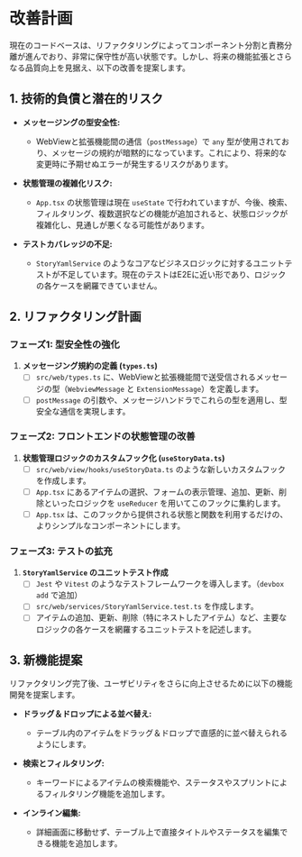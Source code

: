# 改善計画

現在のコードベースは、リファクタリングによってコンポーネント分割と責務分離が進んでおり、非常に保守性が高い状態です。しかし、将来の機能拡張とさらなる品質向上を見据え、以下の改善を提案します。

## 1. 技術的負債と潜在的リスク

*   **メッセージングの型安全性:**
    *   WebViewと拡張機能間の通信（`postMessage`）で `any` 型が使用されており、メッセージの規約が暗黙的になっています。これにより、将来的な変更時に予期せぬエラーが発生するリスクがあります。

*   **状態管理の複雑化リスク:**
    *   `App.tsx` の状態管理は現在 `useState` で行われていますが、今後、検索、フィルタリング、複数選択などの機能が追加されると、状態ロジックが複雑化し、見通しが悪くなる可能性があります。

*   **テストカバレッジの不足:**
    *   `StoryYamlService` のようなコアなビジネスロジックに対するユニットテストが不足しています。現在のテストはE2Eに近い形であり、ロジックの各ケースを網羅できていません。

## 2. リファクタリング計画

### フェーズ1: 型安全性の強化

1.  **メッセージング規約の定義 (`types.ts`)**
    *   [ ] `src/web/types.ts` に、WebViewと拡張機能間で送受信されるメッセージの型（`WebviewMessage` と `ExtensionMessage`）を定義します。
    *   [ ] `postMessage` の引数や、メッセージハンドラでこれらの型を適用し、型安全な通信を実現します。

### フェーズ2: フロントエンドの状態管理の改善

1.  **状態管理ロジックのカスタムフック化 (`useStoryData.ts`)**
    *   [ ] `src/web/view/hooks/useStoryData.ts` のような新しいカスタムフックを作成します。
    *   [ ] `App.tsx` にあるアイテムの選択、フォームの表示管理、追加、更新、削除といったロジックを `useReducer` を用いてこのフックに集約します。
    *   [ ] `App.tsx` は、このフックから提供される状態と関数を利用するだけの、よりシンプルなコンポーネントにします。

### フェーズ3: テストの拡充

1.  **`StoryYamlService` のユニットテスト作成**
    *   [ ] `Jest` や `Vitest` のようなテストフレームワークを導入します。（`devbox add` で追加）
    *   [ ] `src/web/services/StoryYamlService.test.ts` を作成します。
    *   [ ] アイテムの追加、更新、削除（特にネストしたアイテム）など、主要なロジックの各ケースを網羅するユニットテストを記述します。

## 3. 新機能提案

リファクタリング完了後、ユーザビリティをさらに向上させるために以下の機能開発を提案します。

*   **ドラッグ＆ドロップによる並べ替え:**
    *   テーブル内のアイテムをドラッグ＆ドロップで直感的に並べ替えられるようにします。

*   **検索とフィルタリング:**
    *   キーワードによるアイテムの検索機能や、ステータスやスプリントによるフィルタリング機能を追加します。

*   **インライン編集:**
    *   詳細画面に移動せず、テーブル上で直接タイトルやステータスを編集できる機能を追加します。
